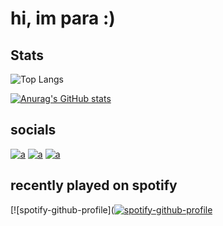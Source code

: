 # hi, im para :)

## Stats

![Top Langs](https://github-readme-stats.vercel.app/api/top-langs/?username=codecosm&show_icons=true&theme=nightowl&layout=compact)

[![Anurag's GitHub stats](https://github-readme-stats.vercel.app/api?username=codecosm&show_icons=true&theme=nightowl)](https://github.com/anuraghazra/github-readme-stats)

## socials
[![a](https://i.postimg.cc/MK2Jt3zV/discord.png)](https://discord.gg/PPaVWFm5wU)
[![a](https://i.postimg.cc/43rWZML1/mail.png)](mailto:paracosmgd@gmai.com)
[![a](https://i.postimg.cc/t4qfmLwZ/twitter.png)](https://twitter.com/xparacosm)

## recently played on spotify
[![spotify-github-profile]([![spotify-github-profile](https://spotify-github-profile.vercel.app/api/view?uid=fad0a3o7ou9oq2yegipb7umf1&cover_image=true&theme=novatorem&show_offline=false&background_color=121212&bar_color=53b14f&bar_color_cover=true)](https://spotify-github-profile.vercel.app/api/view?uid=fad0a3o7ou9oq2yegipb7umf1&redirect=true)
